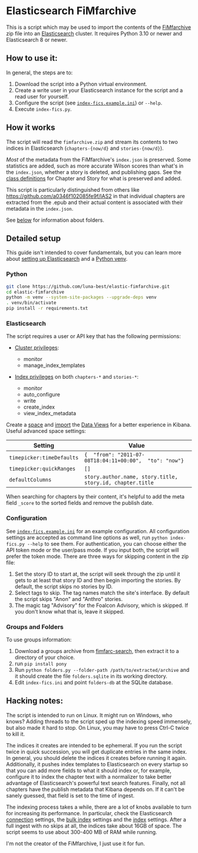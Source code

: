 # Elasticsearch FiMfarchive
This is a script which may be used to import the contents of the [FiMfarchive](https://www.fimfiction.net/user/116950/Fimfarchive) zip file into an 
[Elasticsearch](https://www.elastic.co/guide/) cluster.  It requires Python 3.10 or newer and Elasticsearch 8 or newer.

## How to use it:

In general, the steps are to:
1. Download the script into a Python virtual environment.
2. Create a write user in your Elasticsearch instance for the script and a read user for yourself.
3. Configure the script (see [`index-fics.example.ini`](index-fics.example.ini)) or `--help`.
4. Execute `index-fics.py`.

## How it works

The script will read the `fimfarchive.zip` and stream its contents to two indices in Elasticsearch (`chapters-{now/d}` 
and `stories-{now/d}`).

*Most* of the metadata from the FiMfarchive's `index.json` is preserved.  Some statistics are added, such as more 
accurate Wilson scores than what's in the `index.json`, whether a story is deleted, and publishing gaps. See the 
[class definitions](esdocs.py) for Chapter and Story for what is preserved and added.

This script is particularly distinguished from others like https://github.com/a0346f102085fe9f/IAS2 in that individual
chapters are extracted from the .epub and their actual content is associated with their metadata in the `index.json`.

See [below](#groups-and-folders) for information about folders.

## Detailed setup
This guide isn't intended to cover fundamentals, but you can learn more about [setting up Elasticsearch](https://www.elastic.co/guide/en/elasticsearch/reference/current/getting-started.html) and 
a [Python venv](https://docs.python.org/3/library/venv.html).

### Python
```bash
git clone https://github.com/luna-best/elastic-fimfarchive.git
cd elastic-fimfarchive
python -m venv --system-site-packages --upgrade-deps venv
. venv/bin/activate
pip install -r requirements.txt
```

### Elasticsearch
The script requires a user or API key that has the following permissions:

* [Cluster privileges](https://www.elastic.co/guide/en/elasticsearch/reference/current/security-privileges.html#privileges-list-cluster):
	* monitor
	* manage_index_templates

* [Index privileges](https://www.elastic.co/guide/en/elasticsearch/reference/current/security-privileges.html#privileges-list-indices) on both `chapters-*` and `stories-*`:
	* monitor
	* auto_configure
	* write
	* create_index
	* view_index_metadata

Create a [space](https://www.elastic.co/guide/en/kibana/current/xpack-spaces.html) and [import](https://www.elastic.co/guide/en/kibana/current/managing-saved-objects.html) the [Data Views](data%20views.ndjson) for a better experience in Kibana. Useful advanced space settings:

| Setting                   | Value                                                     |
|---------------------------|-----------------------------------------------------------|
| `timepicker:timeDefaults` | `{  "from": "2011-07-08T18:04:11+00:00",  "to": "now"}`   |
| `timepicker:quickRanges`  | `[]`                                                      |
| `defaultColumns`          | `story.author.name, story.title, story.id, chapter.title` |

When searching for chapters by their content, it's helpful to add the meta field `_score` to the sorted fields and 
remove the publish date.

### Configuration
See [`index-fics.example.ini`](index-fics.example.ini) for an example configuration.  All configuration settings are accepted as 
command line options as well, run `python index-fics.py --help` to see them. For authentication, you can choose 
either the API token mode or the user/pass mode. If you input both, the script will prefer the token mode.  There 
are three ways for skipping content in the zip file:
1. Set the story ID to start at, the script will seek through the zip until it gets to at least that story ID and then 
begin importing the stories.  By default, the script skips no stories by ID.
2. Select tags to skip.  The tag names match the site's interface. By default the script skips "Anon" and "Anthro" stories.
3. The magic tag "Advisory" for the Foalcon Advisory, which is skipped.  If you don't know what that is, leave it skipped.

### Groups and Folders
To use groups information:
1. Download a groups archive from [fimfarc-search](https://github.com/uis246/fimfarc-search/), then extract it to a directory of your choice.
2. run `pip install pony`
3. Run `python folders.py --folder-path /path/to/extracted/archive` and it should create the file `folders.sqlite` in its working directory.
4. Edit `index-fics.ini` and point `folders-db` at the SQLite database.

## Hacking notes:

The script is intended to run on Linux. It might run on Windows, who knows?  Adding threads to the script sped up the 
indexing speed immensely, but also made it hard to stop.  On Linux, you may have to press Ctrl-C twice to kill it.

The indices it creates are intended to be ephemeral. If you run the script twice in quick succession, you will get 
duplicate entries in the same index. In general, you should delete the indices it creates before running it again.  
Additionally, it pushes index templates to Elasticsearch on every startup so that you can add more fields to what it 
should index or, for example, configure it to index the chapter text with a normalizer to take better advantage of 
Elasticsearch's powerful text search features.  Finally, not all chapters have the publish metadata that Kibana depends 
on. If it can't be sanely guessed, that field is set to the time of ingest.

The indexing process takes a while, there are a lot of knobs available to turn for increasing its performance.  In 
particular, check the Elasticsearch [connection](https://github.com/luna-best/elastic-fimfarchive/blob/7b7b51b639321ca7f8f91a88c00f88c3cbca3ac8/index-fics.py#L216) settings, the [bulk index](https://github.com/luna-best/elastic-fimfarchive/blob/7b7b51b639321ca7f8f91a88c00f88c3cbca3ac8/index-fics.py#L247) settings and the [index](https://github.com/luna-best/elastic-fimfarchive/blob/7b7b51b639321ca7f8f91a88c00f88c3cbca3ac8/esdocs.py#L49) 
settings.  After a full ingest with no skips at all, the indices take about 16GB of space.  The script seems to use 
about 300-400 MB of RAM while running.

I'm not the creator of the FiMfarchive, I just use it for fun.